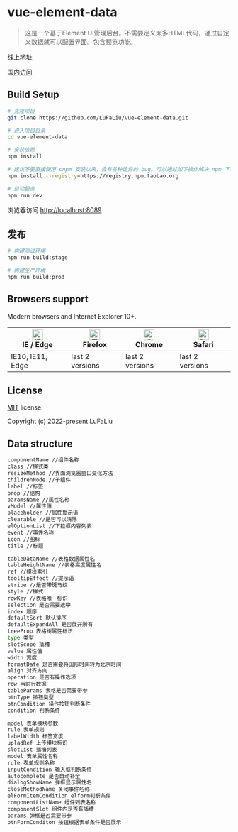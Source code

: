 # vue-element-data

> 这是一个基于Element UI管理后台。不需要定义太多HTML代码，通过自定义数据就可以配置界面。包含预览功能。

[线上地址](https://lufaliu.github.io/vue-element-data)

[国内访问](http://lufaliu.gitee.io/vue-element-data)

## Build Setup

```bash
# 克隆项目
git clone https://github.com/LuFaLiu/vue-element-data.git

# 进入项目目录
cd vue-element-data

# 安装依赖
npm install

# 建议不要直接使用 cnpm 安装以来，会有各种诡异的 bug。可以通过如下操作解决 npm 下载速度慢的问题
npm install --registry=https://registry.npm.taobao.org

# 启动服务
npm run dev
```

浏览器访问 [http://localhost:8089](http://localhost:8089)

## 发布

```bash
# 构建测试环境
npm run build:stage

# 构建生产环境
npm run build:prod
```

## Browsers support

Modern browsers and Internet Explorer 10+.

| [<img src="https://raw.githubusercontent.com/alrra/browser-logos/master/src/edge/edge_48x48.png" alt="IE / Edge" width="24px" height="24px" />](http://godban.github.io/browsers-support-badges/)</br>IE / Edge | [<img src="https://raw.githubusercontent.com/alrra/browser-logos/master/src/firefox/firefox_48x48.png" alt="Firefox" width="24px" height="24px" />](http://godban.github.io/browsers-support-badges/)</br>Firefox | [<img src="https://raw.githubusercontent.com/alrra/browser-logos/master/src/chrome/chrome_48x48.png" alt="Chrome" width="24px" height="24px" />](http://godban.github.io/browsers-support-badges/)</br>Chrome | [<img src="https://raw.githubusercontent.com/alrra/browser-logos/master/src/safari/safari_48x48.png" alt="Safari" width="24px" height="24px" />](http://godban.github.io/browsers-support-badges/)</br>Safari |
| --------- | --------- | --------- | --------- |
| IE10, IE11, Edge| last 2 versions| last 2 versions| last 2 versions

## License

[MIT](https://github.com/LuFaLiu/vue-element-data/blob/master/LICENSE) license.

Copyright (c) 2022-present LuFaLiu


## Data structure

```bash
componentName //组件名称
class //样式类
resizeMethod //界面浏览器窗口变化方法
childrenNode //子组件
label //标签
prop //结构
paramsName //属性名称
vModel //属性值
placeholder //属性提示语
clearable //是否可以清除
elOptionList //下拉框内容列表
event //事件名称
icon //图标
title //标题

tableDataName //表格数据属性名
tableHeightName //表格高度属性名
ref //模块索引
tooltipEffect //提示语
stripe //是否带斑马纹
style //样式
rowKey //表格唯一标识
selection 是否需要选中
index 顺序
defaultSort 默认排序
defaultExpandAll 是否展开所有
treeProp 表格树属性标识
type 类型
slotScope 插槽
value 属性值
width 宽度
formatDate 是否需要将国际时间转为北京时间
align 对齐方向
operation 是否有操作选项
row 当前行数据
tableParams 表格是否需要带参
btnType 按钮类型
btnCondition 操作按钮判断条件
condition 判断条件

model 表单模块参数
rule 表单规则
labelWidth 标签宽度
upladRef 上传模块标识
slotList 插槽列表
model 表单属性名称
rule 表单规则名称
inputCondition 输入框判断条件
autocomplete 是否自动补全
dialogShowName 弹框显示属性名
closeMethodName 关闭事件名称
elFormItemCondition elform判断条件
componentListName 组件列表名称
componentSlot 组件内是否有插槽
params 弹框是否需要带参
btnFormConditon 按钮根据表单条件是否展示
```

